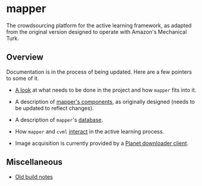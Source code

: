 # mapper

The crowdsourcing platform for the active learning framework, as adapted from the original version designed to operate with Amazon's Mechanical Turk. 

## Overview

Documentation is in the process of being updated. Here are a few pointers to some of it. 

- [A look](docs/project-tasks.md) at what needs to be done in the project and how `mapper` fits into it. 

- A description of [mapper's components](docs/mapper-design.md), as originally designed (needs to be updated to reflect changes).

- A description of `mapper`'s [database](docs/database.md).

- How `mapper` and `cvml` [interact](docs/) in the active learning process. 

- Image acquisition is currently provided by a [Planet downloader client](spatial/planet/README.md).

## Miscellaneous

- [Old build notes](docs/build.md)
